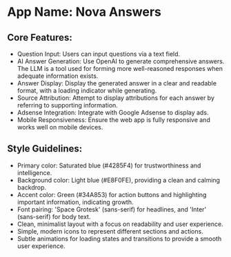 # **App Name**: Nova Answers

## Core Features:

- Question Input: Users can input questions via a text field.
- AI Answer Generation: Use OpenAI to generate comprehensive answers. The LLM is a tool used for forming more well-reasoned responses when adequate information exists.
- Answer Display: Display the generated answer in a clear and readable format, with a loading indicator while generating.
- Source Attribution: Attempt to display attributions for each answer by referring to supporting information.
- Adsense Integration: Integrate with Google Adsense to display ads.
- Mobile Responsiveness: Ensure the web app is fully responsive and works well on mobile devices.

## Style Guidelines:

- Primary color: Saturated blue (#4285F4) for trustworthiness and intelligence.
- Background color: Light blue (#E8F0FE), providing a clean and calming backdrop.
- Accent color: Green (#34A853) for action buttons and highlighting important information, indicating growth.
- Font pairing: 'Space Grotesk' (sans-serif) for headlines, and 'Inter' (sans-serif) for body text.
- Clean, minimalist layout with a focus on readability and user experience.
- Simple, modern icons to represent different sections and actions.
- Subtle animations for loading states and transitions to provide a smooth user experience.